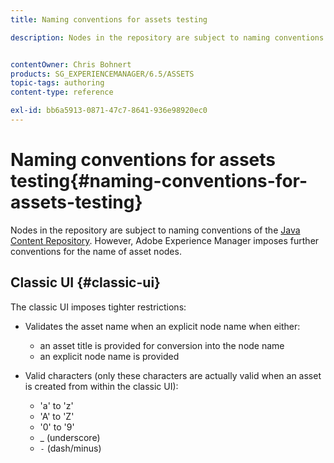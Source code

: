```yaml
---
title: Naming conventions for assets testing

description: Nodes in the repository are subject to naming conventions of the Java Content Repository. However, Adobe Experience Manager imposes further conventions for the name of asset nodes.


contentOwner: Chris Bohnert
products: SG_EXPERIENCEMANAGER/6.5/ASSETS
topic-tags: authoring
content-type: reference

exl-id: bb6a5913-0871-47c7-8641-936e98920ec0
---
```

# Naming conventions for assets testing{#naming-conventions-for-assets-testing}

Nodes in the repository are subject to naming conventions of the [Java Content Repository](/help/sites-developing/the-basics.md#java-content-repository). However, Adobe Experience Manager imposes further conventions for the name of asset nodes.

## Classic UI {#classic-ui}

The classic UI imposes tighter restrictions:

* Validates the asset name when an explicit node name when either:

    * an asset title is provided for conversion into the node name
    * an explicit node name is provided

* Valid characters (only these characters are actually valid when an asset is created from within the classic UI):

    * 'a' to 'z'
    * 'A' to 'Z'
    * '0' to '9'
    * _ (underscore)
    * `-` (dash/minus)
